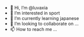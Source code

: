 - 👋 Hi, I’m @luvaxia
- 👀 I’m interested in sport
- 🌱 I’m currently learning japanese
- 💞️ I’m looking to collaborate on ...
- 📫 How to reach me ...

<!---
luvaxia/luvaxia is a ✨ special ✨ repository because its `README.md` (this file) appears on your GitHub profile.
You can click the Preview link to take a look at your changes.
--->
